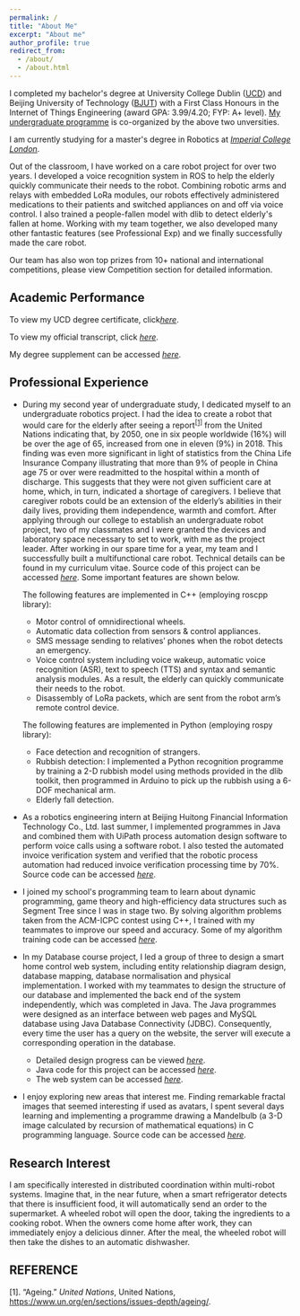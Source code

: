 ```yaml
---
permalink: /
title: "About Me"
excerpt: "About me"
author_profile: true
redirect_from: 
  - /about/
  - /about.html
---
```


I completed my bachelor's degree at University College Dublin ([UCD](http://www.ucd.ie/)) and Beijing University of Technology ([BJUT](http://www.bjut.edu.cn/)) with a First Class Honours in the Internet of Things Engineering (award GPA: 3.99/4.20; FYP: A+ level). [My undergraduate programme](http://www.ucd.ie/bdic/t4media/Understanding%20your%20BDIC%20Award%20-%20180%20Credits%20%28Updated%29.pdf) is co-organized by the above two unversities.

I am currently studying for a master's degree in Robotics at [_Imperial College London_](http://www.imperial.ac.uk/).

<!-- I am a final year undergraduate student at [_Beijing University of Technology (BJUT)_](http://www.bjut.edu.cn/) and [_University College Dublin (UCD)_](http://www.ucd.ie/) with a major in the Internet of Things Engineering (IoTE). My undergraduate programme [_BDIC_](http://www.ucd.ie/bdic/t4media/Understanding%20your%20BDIC%20Award%20-%20180%20Credits%20%28Updated%29.pdf) is co-organized by the above two unversities, core modules are delivered and examined in the medium of English by UCD lecturers at BJUT campus. I am expected to get a First Class Honours EU Bachelor degree from UCD and a CHN bachelor's degree from BJUT on July, 2020.  -->
<!-- I have received a conditional offer from [_Imperial College London_](http://www.imperial.ac.uk/) and plan to enroll in autumn 2020. -->

<!-- I am interested in what I have learnt during the past four years. My Stage 4 GPA was 3.99, I got A level in 10 out of 12 modules and my FYP was graded 'A+'. My stage 3 GPA was 3.92 and I got A level in 10 out of 12 modules.  -->

Out of the classroom, I have worked on a care robot project for over two years. I developed a voice recognition system in ROS to help the elderly quickly communicate their needs to the robot. Combining robotic arms and relays with embedded LoRa modules, our robots effectively administered medications to their patients and switched appliances on and off via voice control. I also trained a people-fallen model with dlib to detect elderly's fallen at home. Working with my team together, we also developed many other fantastic features (see Professional Exp) and we finally successfully made the care robot.

Our team has also won top prizes from 10+ national and international competitions, please view Competition section for detailed information.


Academic Performance
------
To view my UCD degree certificate, click[_here_](https://drive.google.com/file/d/14mYDoXyzLTTzmCsDtLi72sKCvvvKKcZ4/view?usp=sharing).

To view my official transcript, click [_here_](https://drive.google.com/file/d/1DLX3hSIRm3R1ZJBQVvoH6NkZ7-mPefn1/view?usp=sharing).

My degree supplement can be accessed [_here_](https://drive.google.com/file/d/1RvWeTzZFRWblZUs4Qqb0C42C8xQqnIqE/view?usp=sharing).
<!-- To view my BJUT official transcript, click [_here_](https://drive.google.com/file/d/14v8PKJt23dFfThMs9PFzynfaS9bq0E3W/view?usp=sharing). -->

<!-- Final Award GPA is calculated by _formula 1_ according to [_UCD official document_](http://www.ucd.ie/bdic/t4media/Understanding%20your%20BDIC%20Award%20-%20180%20Credits%20%28Updated%29.pdf):

$$Award\,GPA=GPA_{stage\,3}\cdot 30\% + GPA_{stage\,4}\cdot 70\%$$ -->

<!-- For official definitions about my degree awarded, click [_here_](http://www.ucd.ie/bdic/t4media/Understanding%20your%20BDIC%20Award%20-%20180%20Credits%20%28Updated%29.pdf). -->

Professional Experience
------
+ During my second year of undergraduate study, I dedicated myself to an undergraduate robotics project. I had the idea to create a robot that would care for the elderly after seeing a report<sup>[[1]](https://www.un.org/en/sections/issues-depth/ageing/)</sup> from the United Nations indicating that, by 2050, one in six people worldwide (16%) will be over the age of 65, increased from one in eleven (9%) in 2018. This finding was even more significant in light of statistics from the China Life Insurance Company illustrating that more than 9% of people in China age 75 or over were readmitted to the hospital within a month of discharge. This suggests that they were not given sufficient care at home, which, in turn, indicated a shortage of caregivers. I believe that caregiver robots could be an extension of the elderly’s abilities in their daily lives, providing them independence, warmth and comfort. After applying through our college to establish an undergraduate robot project, two of my classmates and I were granted the devices and laboratory space necessary to set to work, with me as the project leader. After working in our spare time for a year, my team and I successfully built a multifunctional care robot. Technical details can be found in my curriculum vitae. Source code of this project can be accessed [_here_](https://github.com/wzh1998/Care_Robot). Some important features are shown below. 

  The following features are implemented in C++ (employing roscpp library):
  - Motor control of omnidirectional wheels.
  * Automatic data collection from sensors & control appliances.
  * SMS message sending to relatives’ phones when the robot detects an emergency.
  * Voice control system including voice wakeup, automatic voice recognition (ASR), text to speech (TTS) and syntax and semantic analysis modules. As a result, the elderly can quickly communicate their needs to the robot.
  * Disassembly of LoRa packets, which are sent from the robot arm’s remote control device.

  The following features are implemented in Python (employing rospy library):
  - Face detection and recognition of strangers.
  * Rubbish detection: I implemented a Python recognition programme by training a 2-D rubbish model using methods provided in the dlib toolkit, then programmed in Arduino to pick up the rubbish using a 6-DOF mechanical arm.
  * Elderly fall detection.

+ As a robotics engineering intern at Beijing Huitong Financial Information Technology Co., Ltd. last summer, I implemented programmes in Java and combined them with UiPath process automation design software to perform voice calls using a software robot. I also tested the automated invoice verification system and verified that the robotic process automation had reduced invoice verification processing time by 70%.
Source code can be accessed [_here_](https://github.com/wzh1998/STATE_GRID_Voice_Recognization).

+ I joined my school's programming team to learn about dynamic programming, game theory and high-efficiency data structures such as Segment Tree since I was in stage two. By solving algorithm problems taken from the ACM-ICPC contest using C++, I trained with my teammates to improve our speed and accuracy.
Some of my algorithm training code can be accessed [_here_](https://github.com/wzh1998/ACM/tree/master/ACM).

+ In my Database course project, I led a group of three to design a smart home control web system, including entity relationship diagram design, database mapping, database normalisation and physical implementation. I worked with my teammates to design the structure of our database and implemented the back end of the system independently, which was completed in Java. The Java programmes were designed as an interface between web pages and MySQL database using Java Database Connectivity (JDBC). Consequently, every time the user has a query on the website, the server will execute a corresponding operation in the database.
  - Detailed design progress can be viewed [_here_](https://github.com/wzh1998/DBLab/blob/master/Smart%20Home%20System.pdf).
  * Java code for this project can be accessed [_here_](https://github.com/wzh1998/DBLab/tree/master/src/ie/ucd/comp2004J).
  * The web system can be accessed [_here_](http://39.108.231.244:8080/DBLab/index.jsp).


+ I enjoy exploring new areas that interest me. Finding remarkable fractal images that seemed interesting if used as avatars, I spent several days learning and implementing a programme drawing a Mandelbulb (a 3-D image calculated by recursion of mathematical equations) in C programming language.
Source code can be accessed [_here_](https://github.com/wzh1998/FractalWorld).


Research Interest
------
I am specifically interested in distributed coordination within multi-robot systems. Imagine that, in the near future, when a smart refrigerator detects that there is insufficient food, it will automatically send an order to the supermarket. A wheeled robot will open the door, taking the ingredients to a cooking robot. When the owners come home after work, they can immediately enjoy a delicious dinner. After the meal, the wheeled robot will then take the dishes to an automatic dishwasher. 


REFERENCE
------
[1]. “Ageing.” _United Nations_, United Nations, <https://www.un.org/en/sections/issues-depth/ageing/>.
